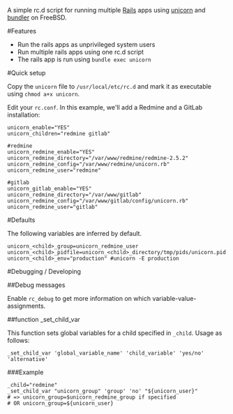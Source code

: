 A simple rc.d script for running multiple [Rails](http://rubyonrails.org) apps using [unicorn](http://unicorn.bogomips.org) and [bundler](http://bundler.io) on FreeBSD.

#Features

* Run the rails apps as unprivileged system users
* Run multiple rails apps using one rc.d script
* The rails app is run using `bundle exec unicorn`

#Quick setup

Copy the `unicorn` file to `/usr/local/etc/rc.d` and mark it as executable using `chmod a+x unicorn`.

Edit your `rc.conf`. In this example, we'll add a Redmine and a GitLab installation:

	unicorn_enable="YES"
	unicorn_children="redmine gitlab"

	#redmine
	unicorn_redmine_enable="YES"
	unicorn_redmine_directory="/var/www/redmine/redmine-2.5.2"
	unicorn_redmine_config="/var/www/redmine/unicorn.rb"
	unicorn_redmine_user="redmine"
	
	#gitlab
	unicorn_gitlab_enable="YES"
	unicorn_redmine_directory="/var/www/gitlab"
	unicorn_redmine_config="/var/www/gitlab/config/unicorn.rb"
	unicorn_redmine_user="gitlab"
	

#Defaults

The following variables are inferred by default.

	unicorn_<child>_group=unicorn_redmine_user
	unicorn_<child>_pidfile=unicorn_<child>_directory/tmp/pids/unicorn.pid
	unicorn_<child>_env="production" #unicorn -E production
	
	


#Debugging / Developing

##Debug messages

Enable `rc_debug` to get more information on which variable-value-assignments.

##function _set_child_var

This function sets global variables for a child specified in `_child`. Usage as follows:

	_set_child_var 'global_variable_name' 'child_variable' 'yes/no' 'alternative'
	
###Example

	_child="redmine"
	_set_child_var "unicorn_group" 'group' 'no' "${unicorn_user}"
	# => unicorn_group=$unicorn_redmine_group if specified
	# OR unicorn_group=${unicorn_user}

